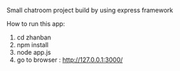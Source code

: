 Small chatroom project build by using express framework

How to run this app:

1. cd zhanban
2. npm install
3. node app.js
4. go to browser : http://127.0.0.1:3000/
